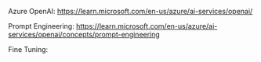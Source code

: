 Azure OpenAI: https://learn.microsoft.com/en-us/azure/ai-services/openai/

Prompt Engineering: https://learn.microsoft.com/en-us/azure/ai-services/openai/concepts/prompt-engineering

Fine Tuning: 
